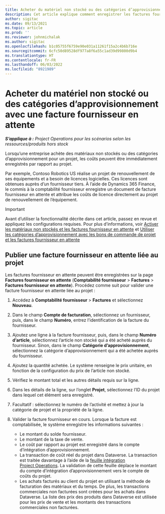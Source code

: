 ```yaml
---
title: Acheter du matériel non stocké ou des catégories d’approvisionnement avec une facture fournisseur en attente
description: Cet article explique comment enregistrer les factures fournisseur en attente.
author: sigitac
ms.date: 09/13/2021
ms.topic: article
ms.prod: ''
ms.reviewer: johnmichalak
ms.author: sigitac
ms.openlocfilehash: b1c05755f6759e90e031a11261f15a2c4b6b716e
ms.sourcegitcommit: 6cfc50d89528df977a8f6a55c1ad39d99800d9b4
ms.translationtype: HT
ms.contentlocale: fr-FR
ms.lasthandoff: 06/03/2022
ms.locfileid: "8921989"
---
```

# <a name="purchase-non-stocked-materials-or-procurement-categories-using-a-pending-vendor-invoice"></a>Acheter du matériel non stocké ou des catégories d’approvisionnement avec une facture fournisseur en attente

_**S’applique à :** Project Operations pour les scénarios selon les ressources/produits hors stock_

Lorsqu’une entreprise achète des matériaux non stockés ou des catégories d’approvisionnement pour un projet, les coûts peuvent être immédiatement enregistrés par rapport au projet. 

Par exemple, Contoso Robotics US réalise un projet de renouvellement de ses équipements et a besoin de licences logicielles. Ces licences sont obtenues auprès d’un fournisseur tiers.  À l’aide de Dynamics 365 Finance, le commis à la comptabilité fournisseur enregistre un document de facture fournisseur en attente et attribue les coûts de licence directement au projet de renouvellement de l’équipement. 

> [!IMPORTANT]
> Avant d’utiliser la fonctionnalité décrite dans cet article, passez en revue et appliquez les configurations requises. Pour plus d’informations, voir [Activer les matériaux non stockés et les factures fournisseur en attente](configure-materials-nonstocked.md) et [Utiliser les catégories d’approvisionnement avec les bons de commande de projet et les factures fournisseur en attente](configure-procurement-categories.md)

## <a name="post-a-project-related-pending-vendor-invoice"></a>Publier une facture fournisseur en attente liée au projet 

Les factures fournisseur en attente peuvent être enregistrées sur la page **Factures fournisseur en attente** (**Comptabilité fournisseur** > **Factures** > **Factures fournisseur en attente**). Procédez comme suit pour valider une facture fournisseur en attente liée au projet :

1. Accédez à **Comptabilité fournisseur** > **Factures** et sélectionnez **Nouveau**. 
1. Dans le champ **Compte de facturation**, sélectionnez un fournisseur, puis, dans le champ **Numéro**, entrez l’identification de la facture du fournisseur.
1. Ajoutez une ligne à la facture fournisseur, puis, dans le champ **Numéro d’article**, sélectionnez l’article non stocké qui a été acheté auprès du fournisseur. Sinon, dans le champ **Catégorie d’approvisionnement**, sélectionnez la catégorie d’approvisionnement qui a été achetée auprès du fournisseur.   
1. Ajoutez la quantité achetée. Le système renseigne le prix unitaire, en fonction de la configuration du prix de l’article non stocké. 
1. Vérifiez le montant total et les autres détails requis sur la ligne.
1. Dans les détails de la ligne, sur l’onglet **Projet**, sélectionnez l’ID du projet dans lequel cet élément sera enregistré.
1. Facultatif : sélectionnez le numéro de l’activité et mettez à jour la catégorie de projet et la propriété de la ligne.
1. Valider la facture fournisseur en cours. Lorsque la facture est comptabilisée, le système enregistre les informations suivantes :
    
    - Le montant du solde fournisseur.
    - Le montant de la taxe de vente.
    - Le coût par rapport au projet est enregistré dans le compte d’intégration d’approvisionnement.
    - La transaction de coût réel du projet dans Dataverse.  La transaction est traitée davantage à l’aide de la [feuille intégration Project Operations](../project-accounting/project-operations-integration-journal.md). La validation de cette feuille déplace le montant du compte d’intégration d’approvisionnement vers le compte de coûts du projet. 
    - Les achats facturés au client du projet en utilisant la méthode de facturation des matériaux et du temps. De plus, les transactions commerciales non facturées sont créées pour les achats dans Dataverse. La liste des prix des produits dans Dataverse est utilisée pour les prix de vente et les montants des transactions commerciales non facturées.
